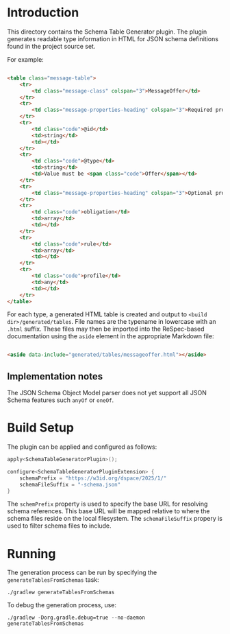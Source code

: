 # Introduction

This directory contains the Schema Table Generator plugin. The plugin generates readable type information in HTML for JSON
schema definitions found in the project source set.

For example:

```html

<table class="message-table">
    <tr>
        <td class="message-class" colspan="3">MessageOffer</td>
    </tr>
    <tr>
        <td class="message-properties-heading" colspan="3">Required properties</td>
    </tr>
    <tr>
        <td class="code">@id</td>
        <td>string</td>
        <td></td>
    </tr>
    <tr>
        <td class="code">@type</td>
        <td>string</td>
        <td>Value must be <span class="code">Offer</span></td>
    </tr>
    <tr>
        <td class="message-properties-heading" colspan="3">Optional properties</td>
    </tr>
    <tr>
        <td class="code">obligation</td>
        <td>array</td>
        <td></td>
    </tr>
    <tr>
        <td class="code">rule</td>
        <td>array</td>
        <td></td>
    </tr>
    <tr>
        <td class="code">profile</td>
        <td>any</td>
        <td></td>
    </tr>
</table>
```

For each type, a generated HTML table is created and output to `<build dir>/generated/tables`. File names are the
typename in lowercase with an `.html` suffix. These files may then be imported into the ReSpec-based documentation using
the `aside` element in the appropriate Markdown file:

```html

<aside data-include="generated/tables/messageoffer.html"></aside>
```
   
## Implementation notes

The JSON Schema Object Model parser does not yet support all JSON Schema features such `anyOf` or `oneOf`.  

# Build Setup

The plugin can be applied and configured as follows:

```kotlin
apply<SchemaTableGeneratorPlugin>();

configure<SchemaTableGeneratorPluginExtension> {
    schemaPrefix = "https://w3id.org/dspace/2025/1/"
    schemaFileSuffix = "-schema.json"
}
```

The `schemPrefix` property is used to specify the base URL for resolving schema references. This base URL will be mapped
relative to where the schema files reside on the local filesystem. The `schemaFileSuffix` propery is used to filter
schema files to include. 

# Running

The generation process can be run by specifying the `generateTablesFromSchemas` task:

```
./gradlew generateTablesFromSchemas
```

To debug the generation process, use:

```
./gradlew -Dorg.gradle.debug=true --no-daemon generateTablesFromSchemas
```

